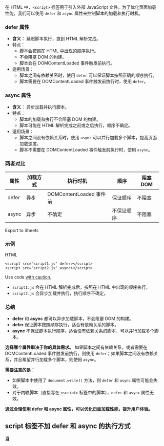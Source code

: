 在 HTML 中，`<script>` 标签用于引入外部 JavaScript 文件。为了优化页面加载性能，我们可以使用 `defer` 和 `async` 属性来控制脚本的加载和执行时机。

### defer 属性

- **含义：** 延迟脚本执行，直到 HTML 解析完成。
- 特点：
  - 脚本会按照在 HTML 中出现的顺序执行。
  - 不会阻塞 DOM 的构建。
  - 脚本会在 DOMContentLoaded 事件触发前执行。
- 适用场景：
  - 脚本之间有依赖关系时，使用 `defer` 可以保证脚本按照正确的顺序执行。
  - 脚本需要在 DOMContentLoaded 事件触发前执行时，使用 `defer`。

### async 属性

- **含义：** 异步加载并执行脚本。
- 特点：
  - 脚本的加载和执行不会阻塞 DOM 的构建。
  - 脚本可能在 HTML 解析完成之前或之后执行，顺序不确定。
- 适用场景：
  - 脚本之间没有依赖关系时，使用 `async` 可以并行加载多个脚本，提高页面加载速度。
  - 脚本不需要在 DOMContentLoaded 事件触发前执行时，使用 `async`。

### 两者对比

| 属性  | 加载方式 | 执行时机                | 顺序       | 阻塞DOM |
| ----- | -------- | ----------------------- | ---------- | ------- |
| defer | 异步     | DOMContentLoaded 事件前 | 保证顺序   | 不阻塞  |
| async | 异步     | 不确定                  | 不保证顺序 | 不阻塞  |

Export to Sheets

### 示例

HTML

```
<script src="script1.js" defer></script>
<script src="script2.js" async></script>
```

 Use code [with caution.]()



- `script1.js` 会在 HTML 解析完成后，按照在 HTML 中出现的顺序执行。
- `script2.js` 会异步加载并执行，执行顺序不确定。

### 总结

- **defer** 和 **async** 都可以异步加载脚本，不会阻塞 DOM 的构建。
- **defer** 保证脚本按照顺序执行，适合有依赖关系的脚本。
- **async** 不保证脚本执行顺序，适合没有依赖关系的脚本，可以并行加载多个脚本。

**选择哪个属性取决于你的具体需求。** 如果脚本之间有依赖关系，或者需要在 DOMContentLoaded 事件触发前执行，则使用 `defer`；如果脚本之间没有依赖关系，并且希望并行加载多个脚本，则使用 `async`。

**需要注意的是：**

- 如果脚本中使用了 `document.write()` 方法，则 `defer` 和 `async` 属性可能会失效。
- 对于内联脚本（直接写在 `<script>` 标签中的脚本），`defer` 和 `async` 属性无效。

**通过合理使用 defer 和 async 属性，可以优化页面加载性能，提升用户体验。**



## script 标签不加 defer 和 async 的执行方式

**当 <script> 标签不添加 defer 和 async 属性时，浏览器会按照其在 HTML 中出现的顺序，同步加载并执行脚本。**

### 具体执行过程：

1. **遇到 <script> 标签：** 浏览器会立即停止解析 HTML，开始下载并执行该脚本。
2. **脚本执行完毕：** 浏览器才会继续解析剩下的 HTML。

### 影响：

- **阻塞 DOM 构建：** 脚本的加载和执行会阻塞 DOM 的构建，导致页面渲染延迟，影响用户体验。
- **影响后续脚本执行：** 后续的脚本必须等到前面的脚本完全执行完毕后才能开始加载和执行。

### 示例：

HTML

```
<body>
  <p>这是第一段文字。</p>
  <script>
    console.log('第一个脚本');
    // 这里执行耗时的操作，会阻塞后续内容的加载
  </script>
  <p>这是第二段文字。</p>
</body>
```

在上面的例子中，浏览器会先加载并执行第一个脚本，然后才会显示第一段文字。如果第一个脚本执行时间较长，那么第二段文字的显示就会被延迟。

### 为什么不建议这么做？

- **影响页面加载速度：** 同步加载脚本会阻塞页面渲染，导致页面加载缓慢。
- **降低用户体验：** 用户需要等待脚本执行完毕才能看到页面内容。
- **不利于 SEO：** 搜索引擎会认为页面加载速度慢，从而降低页面排名。

### 总结

为了提高页面加载速度和用户体验，我们通常会使用 `defer` 或 `async` 属性来异步加载脚本。只有在脚本必须在 DOMContentLoaded 事件触发前执行，并且与其他脚本没有依赖关系时，才不需要使用这两个属性。

**什么时候不加 defer 和 async？**

- **脚本必须在 DOMContentLoaded 事件触发前执行，并且依赖 DOM 结构时。** 比如，需要获取页面元素的尺寸或操作 DOM 结构的脚本。
- **脚本非常小，执行时间很短，不会对页面加载造成明显影响时。**

**建议：**

- **尽可能使用 defer 或 async 属性。**
- **将脚本放在 <body> 标签的底部，可以减少对页面渲染的影响。**
- **将脚本合并或压缩，减少 HTTP 请求次数。**
- **延迟加载不必要的脚本，比如统计脚本。**

通过合理地使用 `<script>` 标签，可以有效地优化页面加载性能，提升用户体验。